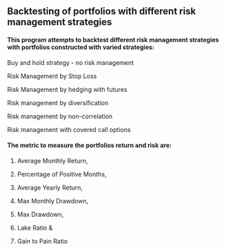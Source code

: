 ## Backtesting of portfolios with different risk management strategies  

#### This program attempts to backtest different risk management strategies with portfolios constructed with varied strategies: 

Buy and hold strategy - no risk management

Risk Management by Stop Loss

Risk Management by hedging with futures

Risk management by diversification

Risk management by non-correlation

Risk management with covered call options 



#### The metric to measure the portfolios return and risk are: 

1. Average Monthly Return,

2. Percentage of Positive Months,

3. Average Yearly Return,

4. Max Monthly Drawdown,

5. Max Drawdown,

6. Lake Ratio &

7. Gain to Pain Ratio
